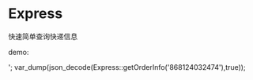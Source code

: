 Express
=======

快速简单查询快递信息

demo:
<?php
	include 'Express.php';
	echo '<pre>';
	var_dump(json_decode(Express::getOrderInfo('868124032474'),true));
